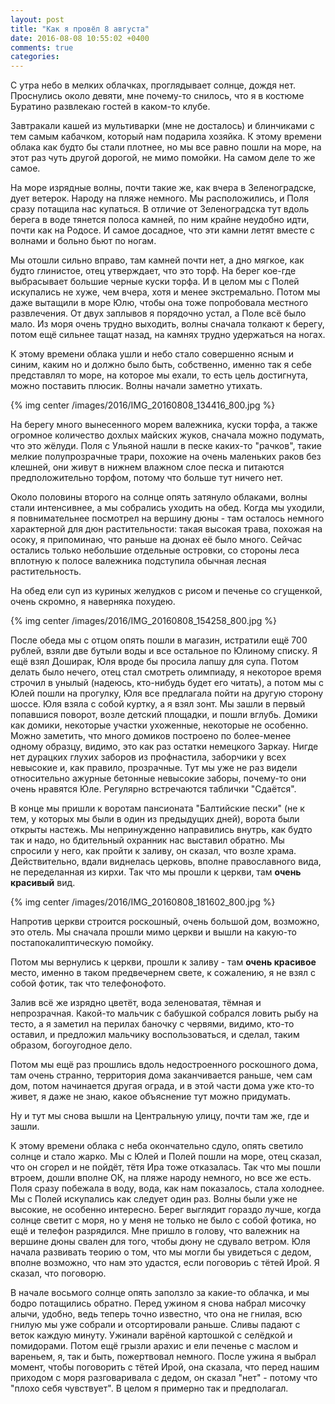 ```yaml
---
layout: post
title: "Как я провёл 8 августа"
date: 2016-08-08 10:55:02 +0400
comments: true
categories: 
---
```

С утра небо в мелких облачках, проглядывает солнце, дождя нет. Проснулись около девяти, мне почему-то снилось, что я в костюме Буратино развлекаю гостей в каком-то клубе.

Завтракали кашей из мультиварки (мне не досталось) и блинчиками с тем самым кабачком, который нам подарила хозяйка. К этому времени облака как будто бы стали плотнее, но мы все равно пошли на море, на этот раз чуть другой дорогой, не мимо помойки. На самом деле то же самое.

На море изрядные волны, почти такие же, как вчера в Зеленоградске, дует ветерок. Народу на пляже немного. Мы расположились, и Поля сразу потащила нас купаться. В отличие от Зеленоградска тут вдоль берега в воде тянется полоса камней, по ним крайне неудобно идти, почти как на Родосе. И самое досадное, что эти камни летят вместе с волнами и больно бьют по ногам.

Мы отошли сильно вправо, там камней почти нет, а дно мягкое, как будто глинистое, отец утверждает, что это торф. На берег кое-где выбрасывает большие черные куски торфа. И в целом мы с Полей искупались не хуже, чем вчера, хотя и менее экстремально. Потом мы даже вытащили в море Юлю, чтобы она тоже попробовала местного развлечения. От двух заплывов я порядочно устал, а Поле всё было мало. Из моря очень трудно выходить, волны сначала толкают к берегу, потом ещё сильнее тащат назад, на камнях трудно удержаться на ногах.

К этому времени облака ушли и небо стало совершенно ясным и синим, каким но и должно было быть, собственно, именно так я себе представлял то море, на которое мы ехали, то есть цель достигнута, можно поставить плюсик. Волны начали заметно утихать.

{% img center /images/2016/IMG_20160808_134416_800.jpg %}

На берегу много вынесенного морем валежника, куски торфа, а также огромное количество дохлых майских жуков, сначала можно подумать, что это жёлуди. Поля с Ульяной нашли в песке каких-то "рачков", такие мелкие полупрозрачные трари, похожие на очень маленьких раков без клешней, они живут в нижнем влажном слое песка и питаются предположительно торфом, потому что больше тут ничего нет. 

Около половины второго на солнце опять затянуло облаками, волны стали интенсивнее, а мы собрались уходить на обед. Когда мы уходили, я повнимательнее посмотрел на вершину дюны - там осталось немного характерной для дюн растительности: такая высокая трава, похожая на осоку, я припоминаю, что раньше на дюнах её было много. Сейчас остались только небольшие отдельные островки, со стороны леса вплотную к полосе валежника подступила обычная лесная растительность.

На обед ели суп из куриных желудков с рисом и печенье со сгущенкой, очень скромно, я наверняка похудею.

{% img center /images/2016/IMG_20160808_154258_800.jpg %}

После обеда мы с отцом опять пошли в магазин, истратили ещё 700 рублей, взяли две бутыли воды и все остальное по Юлиному списку. Я ещё взял Доширак, Юля вроде бы просила лапшу для супа. Потом делать было нечего, отец стал смотреть олимпиаду, я некоторое время строчил в унылый (надеюсь, кто-нибудь будет его читать), а потом мы с Юлей пошли на прогулку, Юля все предлагала пойти на другую сторону шоссе. Юля взяла с собой куртку, а я взял зонт. Мы зашли в первый попавшися поворот, возле детский площадки, и пошли вглубь. Домики как домики, некоторые участки ухоженные, некоторые не особенно. Можно заметить, что много домиков построено по более-менее одному образцу, видимо, это как раз остатки немецкого Заркау. Нигде нет дурацких глухих заборов из профнастила, заборчики у всех невысокие и, как правило, прозрачные. Тут мы уже не раз видели относительно ажурные бетонные невысокие заборы, почему-то они очень нравятся Юле. Регулярно встречаются таблички "Сдаётся".

В конце мы пришли к воротам пансионата "Балтийские пески" (не к тем, у которых мы были в один из предыдущих дней), ворота были открыты настежь. Мы непринужденно направились внутрь, как будто так и надо, но бдительный охранник нас выставил обратно. Мы спросили у него, как пройти к заливу, он сказал, что возле храма. Действительно, вдали виднелась церковь, вполне православного вида, не переделанная из кирхи. Так что мы прошли к церкви, там **очень красивый** вид. 

{% img center /images/2016/IMG_20160808_181602_800.jpg %}

Напротив церкви строится роскошный, очень большой дом, возможно, это отель. Мы сначала прошли мимо церкви и вышли на какую-то постапокалиптическую помойку.

Потом мы вернулись к церкви, прошли к заливу - там **очень красивое** место, именно в таком предвечернем свете, к сожалению, я не взял с собой фотик, так что телефонофото.

Залив всё же изрядно цветёт, вода зеленоватая, тёмная и непрозрачная. Какой-то мальчик с бабушкой собрался ловить рыбу на тесто, а я заметил на перилах баночку с червями, видимо, кто-то оставил, и предложил мальчику воспользоваться, и сделал, таким образом, богоугодное дело.

Потом мы ещё раз прошлись вдоль недостроенного роскошного дома, там очень странно, территория дома заканчивается раньше, чем сам дом, потом начинается другая ограда, и в этой части дома уже кто-то живет, я даже не знаю, какое объяснение тут можно придумать.

Ну и тут мы снова вышли на Центральную улицу, почти там же, где и зашли.

К этому времени облака с неба окончательно сдуло, опять светило солнце и стало жарко. Мы с Юлей и Полей пошли на море, отец сказал, что он сгорел и не пойдёт, тётя Ира тоже отказалась. Так что мы пошли втроем, дошли вполне ОК, на пляже народу немного, но все же есть. Поля сразу побежала в воду, вода, как нам показалось, стала холоднее. Мы с Полей искупались как следует один раз. Волны были уже не высокие, не особенно интересно. Берег выглядит гораздо лучше, когда солнце светит с моря, но у меня не только не было с собой фотика, но ещё и телефон разрядился. Мне пришло в голову, что валежник на вершине дюны свален для того, чтобы дюну не сдувало ветром. Юля начала развивать теорию о том, что мы могли бы увидеться с дедом, вполне возможно, что нам это удастся, если поговориь с тётей Ирой. Я сказал, что поговорю.

В начале восьмого солнце опять заползло за какие-то облачка, и мы бодро потащились обратно. Перед ужином я снова набрал мисочку алычи, удобно, ведь теперь точно известно, что она не гнилая, всю гнилую мы уже собрали и отсортировали раньше. Сливы падают с веток каждую минуту. Ужинали варёной картошкой с селёдкой и помидорами. Потом ещё грызли арахис и ели печенье с маслом и вареньем, я, так и быть, пожертвовал немного. После ужина я выбрал момент, чтобы поговорить с тётей Ирой, она сказала, что перед нашим приходом с моря разговаривала с дедом, он сказал "нет" - потому что "плохо себя чувствует". В целом я примерно так и предполагал.
